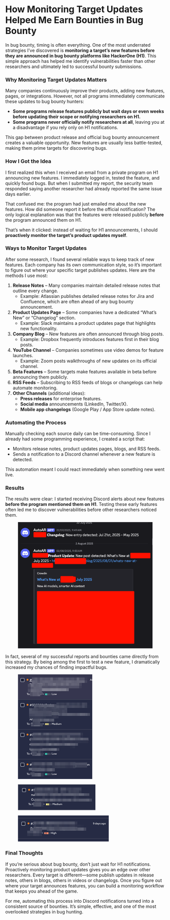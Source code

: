 # How Monitoring Target Updates Helped Me Earn Bounties in Bug Bounty

In bug bounty, timing is often everything. One of the most underrated strategies I’ve discovered is **monitoring a target’s new features before they are announced in bug bounty platforms like HackerOne (H1)**. This simple approach has helped me identify vulnerabilities faster than other researchers and ultimately led to successful bounty submissions.

### Why Monitoring Target Updates Matters

Many companies continuously improve their products, adding new features, pages, or integrations. However, not all programs immediately communicate these updates to bug bounty hunters:

* **Some programs release features publicly but wait days or even weeks before updating their scope or notifying researchers on H1.**
* **Some programs never officially notify researchers at all**, leaving you at a disadvantage if you rely only on H1 notifications.

This gap between product release and official bug bounty announcement creates a valuable opportunity. New features are usually less battle-tested, making them prime targets for discovering bugs.

### How I Got the Idea

I first realized this when I received an email from a private program on H1 announcing new features. I immediately logged in, tested the feature, and quickly found bugs. But when I submitted my report, the security team responded saying another researcher had already reported the same issue days earlier.

That confused me: the program had just emailed me about the new features. How did someone report it before the official notification? The only logical explanation was that the features were released publicly **before** the program announced them on H1.

That’s when it clicked: instead of waiting for H1 announcements, I should **proactively monitor the target’s product updates myself**.

### Ways to Monitor Target Updates

After some research, I found several reliable ways to keep track of new features. Each company has its own communication style, so it’s important to figure out where your specific target publishes updates. Here are the methods I use most:

1. **Release Notes** – Many companies maintain detailed release notes that outline every change.
   * Example: Atlassian publishes detailed release notes for Jira and Confluence, which are often ahead of any bug bounty announcement.
2. **Product Updates Page** – Some companies have a dedicated “What’s New” or “Changelog” section.
   * Example: Slack maintains a product updates page that highlights new functionality.
3. **Company Blog** – New features are often announced through blog posts.
   * Example: Dropbox frequently introduces features first in their blog posts.
4. **YouTube Channel** – Companies sometimes use video demos for feature launches.
   * Example: Zoom posts walkthroughs of new updates on its official channel.
5. **Beta Features** – Some targets make features available in beta before announcing them publicly.
6. **RSS Feeds** – Subscribing to RSS feeds of blogs or changelogs can help automate monitoring.
7. **Other Channels** (additional ideas):
   * **Press releases** for enterprise features.
   * **Social media** announcements (LinkedIn, Twitter/X).
   * **Mobile app changelogs** (Google Play / App Store update notes).

### Automating the Process

Manually checking each source daily can be time-consuming. Since I already had some programming experience, I created a script that:

* Monitors release notes, product updates pages, blogs, and RSS feeds.
* Sends a notification to a Discord channel whenever a new feature is detected.

This automation meant I could react immediately when something new went live.

### Results

The results were clear: I started receiving Discord alerts about new features **before the program mentioned them on H1**. Testing these early features often led me to discover vulnerabilities before other researchers noticed them.

<figure><img src="../.gitbook/assets/image (1) (1) (1) (1).png" alt=""><figcaption></figcaption></figure>

In fact, several of my successful reports and bounties came directly from this strategy. By being among the first to test a new feature, I dramatically increased my chances of finding impactful bugs.

<figure><img src="../.gitbook/assets/image (1) (1) (1) (1) (1).png" alt=""><figcaption></figcaption></figure>

<figure><img src="../.gitbook/assets/image (2) (1) (1).png" alt=""><figcaption></figcaption></figure>

<figure><img src="../.gitbook/assets/image (3) (1) (1).png" alt=""><figcaption></figcaption></figure>

### Final Thoughts

If you’re serious about bug bounty, don’t just wait for H1 notifications. Proactively monitoring product updates gives you an edge over other researchers. Every target is different—some publish updates in release notes, others in blogs, others in videos or changelogs. Once you figure out where your target announces features, you can build a monitoring workflow that keeps you ahead of the game.

For me, automating this process into Discord notifications turned into a consistent source of bounties. It’s simple, effective, and one of the most overlooked strategies in bug hunting.
